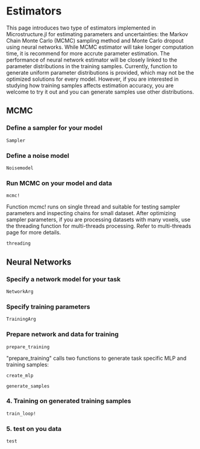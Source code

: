 # Estimators 

This page introduces two type of estimators implemented in Microstructure.jl for estimating parameters and uncertainties: the Markov Chain Monte Carlo (MCMC) sampling method and Monte Carlo dropout using neural networks. While MCMC estimator will take longer computation time, it is recommend for more accrute parameter estimation. The performance of neural network estimator will be closely linked to the parameter distributions in the training samples. Currently, function to generate uniform parameter distributions is provided, which may not be the optimized solutions for every model. However, if you are interested in studying how training samples affects estimation accuracy, you are welcome to try it out and you can generate samples use other distributions. 

## MCMC

### Define a sampler for your model

```@docs
Sampler
```

### Define a noise model

```@docs
Noisemodel
```

### Run MCMC on your model and data

```@docs
mcmc!
```

Function mcmc! runs on single thread and suitable for testing sampler parameters and inspecting chains for small dataset. After optimizing sampler parameters, if you are processing datasets with many voxels, use the threading function for multi-threads processing. Refer to multi-threads page for more details.

```@docs
threading
```

## Neural Networks

### Specify a network model for your task

```@docs
NetworkArg
```

### Specify training parameters

```@docs
TrainingArg
```

### Prepare network and data for training

```@docs
prepare_training
```

"prepare_training" calls two functions to generate task specific MLP and training samples:

```@docs
create_mlp
```

```@docs
generate_samples
```

### 4. Training on generated training samples

```@docs
train_loop!
```

### 5. test on you data

```@docs
test
```


